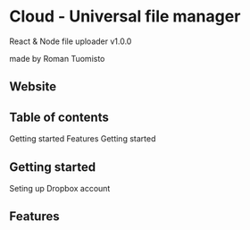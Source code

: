 Cloud - Universal file manager
==============================

React & Node file uploader v1.0.0

made by Roman Tuomisto

Website
-------


Table of contents
-----------------
Getting started
Features
Getting started

Getting started
---------------
Seting up Dropbox account


Features
--------

